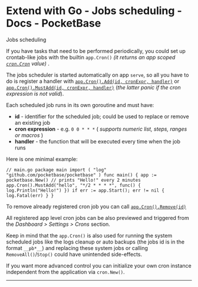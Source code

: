 # Extend with Go - Jobs scheduling - Docs - PocketBase
Jobs scheduling

If you have tasks that need to be performed periodically, you could set up crontab-like jobs with the builtin `app.Cron()` _(it returns an app scoped [`cron.Cron`](https://pkg.go.dev/github.com/pocketbase/pocketbase/tools/cron#Cron) value)_ .

The jobs scheduler is started automatically on app `serve`, so all you have to do is register a handler with [`app.Cron().Add(id, cronExpr, handler)`](https://pkg.go.dev/github.com/pocketbase/pocketbase/tools/cron#Cron.Add) or [`app.Cron().MustAdd(id, cronExpr, handler)`](https://pkg.go.dev/github.com/pocketbase/pocketbase/tools/cron#Cron.MustAdd) (_the latter panic if the cron expression is not valid_).

Each scheduled job runs in its own goroutine and must have:

*   **id** - identifier for the scheduled job; could be used to replace or remove an existing job
*   **cron expression** - e.g. `0 0 * * *` ( _supports numeric list, steps, ranges or macros_ )
*   **handler** - the function that will be executed every time when the job runs

Here is one minimal example:

`// main.go package main import ( "log" "github.com/pocketbase/pocketbase" ) func main() { app := pocketbase.New() // prints "Hello!" every 2 minutes app.Cron().MustAdd("hello", "*/2 * * * *", func() { log.Println("Hello!") }) if err := app.Start(); err != nil { log.Fatal(err) } }`

To remove already registered cron job you can call [`app.Cron().Remove(id)`](https://pkg.go.dev/github.com/pocketbase/pocketbase/tools/cron#Cron.Remove)

All registered app level cron jobs can be also previewed and triggered from the _Dashboard > Settings > Crons_ section.

Keep in mind that the `app.Cron()` is also used for running the system scheduled jobs like the logs cleanup or auto backups (the jobs id is in the format `__pb*__`) and replacing these system jobs or calling `RemoveAll()`/`Stop()` could have unintended side-effects.

If you want more advanced control you can initialize your own cron instance independent from the application via `cron.New()`.

* * *
